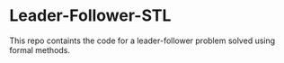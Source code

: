 # Leader-Follower-STL
This repo containts the code for a leader-follower problem solved using formal methods.
